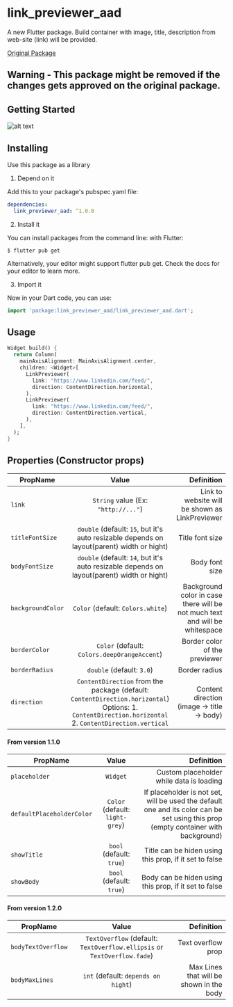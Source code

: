 # link_previewer_aad

A new Flutter package. Build container with image, title, description from web-site (link) will be provided.

[Original Package](https://pub.dev/packages/link_previewer_aad)

## Warning - This package might be removed if the changes gets approved on the original package.
## Getting Started

![alt text](https://github.com/dmlapteacru/flutter-link-previewer/blob/master/images/link_preview.PNG)

## Installing 
Use this package as a library
1. Depend on it

Add this to your package's pubspec.yaml file:


```yaml
dependencies:
  link_previewer_aad: ^1.0.0
```

2. Install it

You can install packages from the command line:
with Flutter:

```
$ flutter pub get
```

Alternatively, your editor might support flutter pub get. Check the docs for your editor to learn more.

3. Import it

Now in your Dart code, you can use:

```dart
import 'package:link_previewer_aad/link_previewer_aad.dart';
```

## Usage

```dart
Widget build() {
  return Column(
    mainAxisAlignment: MainAxisAlignment.center,
    children: <Widget>[
      LinkPreviewer(
        link: "https://www.linkedin.com/feed/",
        direction: ContentDirection.horizontal,
      ),
      LinkPreviewer(
        link: "https://www.linkedin.com/feed/",
        direction: ContentDirection.vertical,
      ),
    ],
  );
}
```

## Properties (Constructor props)
| PropName      | Value         | Definition  |
| ------------- |:-------------:| -----:|
| `link`          | `String` value (Ex: `"http://..."`) | Link to website will be shown as LinkPreviewer |
| `titleFontSize`      | `double` (default: `15`, but it's auto resizable depends on layout(parent) width or hight)    |  Title font size  |
| `bodyFontSize` | `double` (default: `14`, but it's auto resizable depends on layout(parent) width or hight)   |    Body font size |
| `backgroundColor` | `Color` (default: `Colors.white`) | Background color in case there will be not much text and will be whitespace |
| `borderColor` | `Color` (default: `Colors.deepOrangeAccent`) | Border color of the previewer |
| `borderRadius` | `double` (default: `3.0`) | Border radius |
| `direction` | `ContentDirection` from the package (default: `ContentDirection.horizontal`)                                            Options: 1. `ContentDirection.horizontal` 2. `ContentDirection.vertical` | Content direction (image -> title -> body) |

#### From version 1.1.0
| PropName  | Value | Definition |
| --------- |:-----:| ----------:|
| `placeholder` | `Widget` | Custom placeholder while data is loading |
| `defaultPlaceholderColor` | `Color` (default: `light-grey`) | If placeholder is not set, will be used the default one and its color can be set using this prop (empty container with background) |
| `showTitle` | `bool` (default: `true`) | Title can be hiden using this prop, if it set to false |
| `showBody` | `bool` (default: `true`) | Body can be hiden using this prop, if it set to false |

#### From version 1.2.0
| PropName  | Value | Definition |
| --------- |:-----:| ----------:|
| `bodyTextOverflow` | `TextOverflow` (default: `TextOverflow.ellipsis` or `TextOverflow.fade`) | Text overflow prop |
| `bodyMaxLines` | `int` (default: `depends on hight`) | Max Lines that will be shown in the body |
